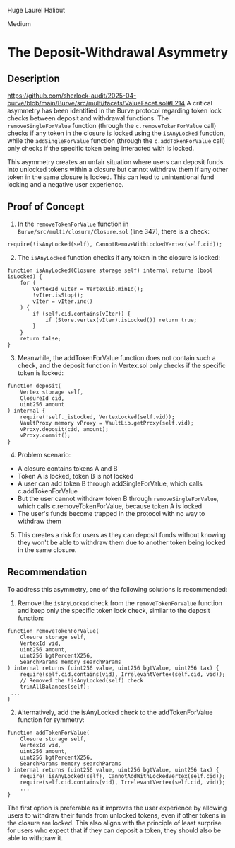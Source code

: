 Huge Laurel Halibut

Medium

# The Deposit-Withdrawal Asymmetry

## Description
https://github.com/sherlock-audit/2025-04-burve/blob/main/Burve/src/multi/facets/ValueFacet.sol#L214
A critical asymmetry has been identified in the Burve protocol regarding token lock checks between deposit and withdrawal functions. The `removeSingleForValue` function (through the `c.removeTokenForValue` call) checks if any token in the closure is locked using the `isAnyLocked` function, while the `addSingleForValue` function (through the `c.addTokenForValue` call) only checks if the specific token being interacted with is locked.

This asymmetry creates an unfair situation where users can deposit funds into unlocked tokens within a closure but cannot withdraw them if any other token in the same closure is locked. This can lead to unintentional fund locking and a negative user experience.

## Proof of Concept

1. In the `removeTokenForValue` function in `Burve/src/multi/closure/Closure.sol` (line 347), there is a check:
```solidity
require(!isAnyLocked(self), CannotRemoveWithLockedVertex(self.cid));
```
2. The `isAnyLocked` function checks if any token in the closure is locked:
```solidity
function isAnyLocked(Closure storage self) internal returns (bool isLocked) {
    for (
        VertexId vIter = VertexLib.minId();
        !vIter.isStop();
        vIter = vIter.inc()
    ) {
        if (self.cid.contains(vIter)) {
            if (Store.vertex(vIter).isLocked()) return true;
        }
    }
    return false;
}
```
3. Meanwhile, the addTokenForValue function does not contain such a check, and the deposit function in Vertex.sol only checks if the specific token is locked:
```solidity
function deposit(
    Vertex storage self,
    ClosureId cid,
    uint256 amount
) internal {
    require(!self._isLocked, VertexLocked(self.vid));
    VaultProxy memory vProxy = VaultLib.getProxy(self.vid);
    vProxy.deposit(cid, amount);
    vProxy.commit();
}
```
4. Problem scenario:

- A closure contains tokens A and B
- Token A is locked, token B is not locked
- A user can add token B through addSingleForValue, which calls c.addTokenForValue
- But the user cannot withdraw token B through `removeSingleForValue`, which calls c.removeTokenForValue, because token A is locked
- The user's funds become trapped in the protocol with no way to withdraw them

5. This creates a risk for users as they can deposit funds without knowing they won't be able to withdraw them due to another token being locked in the same closure.

## Recommendation

To address this asymmetry, one of the following solutions is recommended:

1. Remove the `isAnyLocked` check from the `removeTokenForValue` function and keep only the specific token lock check, similar to the deposit function:
```solidity
function removeTokenForValue(
    Closure storage self,
    VertexId vid,
    uint256 amount,
    uint256 bgtPercentX256,
    SearchParams memory searchParams
) internal returns (uint256 value, uint256 bgtValue, uint256 tax) {
    require(self.cid.contains(vid), IrrelevantVertex(self.cid, vid));
    // Removed the !isAnyLocked(self) check
    trimAllBalances(self);
 ...
}
```
2. Alternatively, add the isAnyLocked check to the addTokenForValue function for symmetry:
```solidity
function addTokenForValue(
    Closure storage self,
    VertexId vid,
    uint256 amount,
    uint256 bgtPercentX256,
    SearchParams memory searchParams
) internal returns (uint256 value, uint256 bgtValue, uint256 tax) {
    require(!isAnyLocked(self), CannotAddWithLockedVertex(self.cid));
    require(self.cid.contains(vid), IrrelevantVertex(self.cid, vid));
    ...
}
```
The first option is preferable as it improves the user experience by allowing users to withdraw their funds from unlocked tokens, even if other tokens in the closure are locked. This also aligns with the principle of least surprise for users who expect that if they can deposit a token, they should also be able to withdraw it.